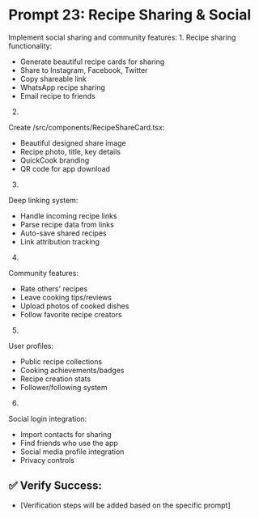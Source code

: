 # Prompt 23: Recipe Sharing & Social

Implement social sharing and community features:
1.
Recipe sharing functionality:
 - Generate beautiful recipe cards for sharing
 - Share to Instagram, Facebook, Twitter
 - Copy shareable link
 - WhatsApp recipe sharing
 - Email recipe to friends
2.
Create /src/components/RecipeShareCard.tsx:
 - Beautiful designed share image
 - Recipe photo, title, key details
 - QuickCook branding
 - QR code for app download
3.
Deep linking system:
 - Handle incoming recipe links
 - Parse recipe data from links
 - Auto-save shared recipes
 - Link attribution tracking
4.
Community features:
 - Rate others' recipes
 - Leave cooking tips/reviews
 - Upload photos of cooked dishes
 - Follow favorite recipe creators
5.
User profiles:
 - Public recipe collections
 - Cooking achievements/badges
 - Recipe creation stats
 - Follower/following system
6.
Social login integration:
 - Import contacts for sharing
 - Find friends who use the app
 - Social media profile integration
 - Privacy controls

## ✅ Verify Success:
- [Verification steps will be added based on the specific prompt]
